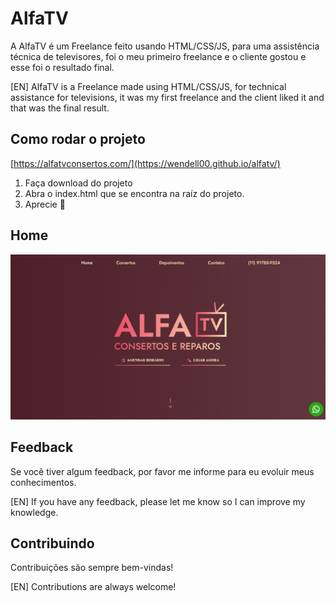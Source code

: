 
# AlfaTV

A AlfaTV é um Freelance feito usando HTML/CSS/JS, para uma assistência técnica de televisores, foi o meu primeiro freelance e o cliente gostou e esse foi o resultado final.

[EN] AlfaTV is a Freelance made using HTML/CSS/JS, for technical assistance for televisions, it was my first freelance and the client liked it and that was the final result.

## Como rodar o projeto

[https://alfatvconsertos.com/](https://wendell00.github.io/alfatv/)

1. Faça download do projeto
2. Abra o index.html que se encontra na raíz do projeto.
5. Aprecie 🚀

## Home

![Home Screenshot](./public/screenshot/home.png)


## Feedback

Se você tiver algum feedback, por favor me informe para eu evoluir meus conhecimentos.

[EN] If you have any feedback, please let me know so I can improve my knowledge.


## Contribuindo

Contribuições são sempre bem-vindas!

[EN] Contributions are always welcome!

